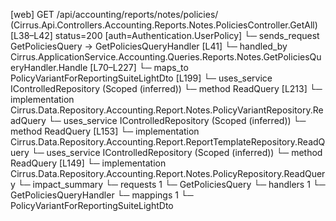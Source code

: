 [web] GET /api/accounting/reports/notes/policies/  (Cirrus.Api.Controllers.Accounting.Reports.Notes.PoliciesController.GetAll)  [L38–L42] status=200 [auth=Authentication.UserPolicy]
  └─ sends_request GetPoliciesQuery -> GetPoliciesQueryHandler [L41]
    └─ handled_by Cirrus.ApplicationService.Accounting.Queries.Reports.Notes.GetPoliciesQueryHandler.Handle [L70–L227]
      └─ maps_to PolicyVariantForReportingSuiteLightDto [L199]
      └─ uses_service IControlledRepository<PolicyVariant> (Scoped (inferred))
        └─ method ReadQuery [L213]
          └─ implementation Cirrus.Data.Repository.Accounting.Report.Notes.PolicyVariantRepository.ReadQuery
      └─ uses_service IControlledRepository<ReportTemplate> (Scoped (inferred))
        └─ method ReadQuery [L153]
          └─ implementation Cirrus.Data.Repository.Accounting.Report.ReportTemplateRepository.ReadQuery
      └─ uses_service IControlledRepository<Policy> (Scoped (inferred))
        └─ method ReadQuery [L149]
          └─ implementation Cirrus.Data.Repository.Accounting.Report.Notes.PolicyRepository.ReadQuery
  └─ impact_summary
    └─ requests 1
      └─ GetPoliciesQuery
    └─ handlers 1
      └─ GetPoliciesQueryHandler
    └─ mappings 1
      └─ PolicyVariantForReportingSuiteLightDto


